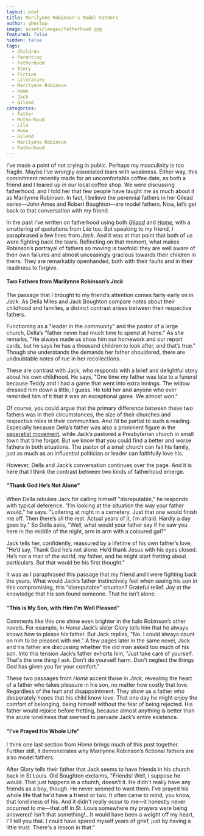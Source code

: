 ```yaml
---
layout: post
title: Marilynne Robinson's Model Fathers
author: gheslop
image: assets/images/fatherhood.jpg
featured: false
hidden: false
tags:
  - Children
  - Parenting
  - Fatherhood
  - Story
  - Fiction
  - Literature
  - Marilynne Robinson
  - Home
  - Jack
  - Gilead
categories:
  - Father
  - Motherhood
  - Lila
  - Home
  - Gilead
  - Marilynne Robinson
  - Fatherhood
---
```

I’ve made a point of not crying in public. Perhaps my masculinity is too fragile. Maybe I’ve wrongly associated tears with weakness. Either way, this commitment recently made for an uncomfortable coffee date, as both a friend and I teared up in our local coffee shop. We were discussing fatherhood, and I told her that few people have taught me as much about it as Marilynne Robinson. In fact, I believe the perennial fathers in her Gilead series—John Ames and Robert Boughton—are model fathers. Now, let’s get back to that conversation with my friend.

In the past I’ve written on fatherhood using both [_Gilead_](https://rekindle.co.za/content/2020-06-18-fatherhood "Fatherhood in Gilead") and [_Home_](https://rekindle.co.za/content/2022-03-31-tell-your-children-the-truth "Fatherhood in Home")_,_ with a smattering of quotations from _Lila_ too. But speaking to my friend, I paraphrased a few lines from _Jack_. And it was at that point that both of us were fighting back the tears. Reflecting on that moment, what makes Robinson’s portrayal of fathers so moving is twofold: they are well aware of their own failures and almost unceasingly gracious towards their children in theirs. They are remarkably openhanded, both with their faults and in their readiness to forgive.

#### Two Fathers from Marilynne Robinson’s _Jack_

The passage that I brought to my friend’s attention comes fairly early on in _Jack_. As Della Miles and Jack Boughton compare notes about their childhood and families, a distinct contrast arises between their respective fathers.

Functioning as a "leader in the community" and the pastor of a large church, Della’s "father never had much time to spend at home." As she remarks, "He always made us show him our homework and our report cards, but he says he has a thousand children to look after, and that’s true." Though she understands the demands her father shouldered, there are undoubtable notes of rue in her recollections.

These are contrast with Jack, who responds with a brief and delightful story about his own childhood. He says, "One time my father was late to a funeral because Teddy and I had a game that went into extra innings. The widow dressed him down a little, I guess. He told her and anyone who ever reminded him of it that it was an exceptional game. We almost won."

Of course, you could argue that the primary difference between these two fathers was in their circumstances, the size of their churches and respective roles in their communities. And I’d be partial to such a reading. Especially because Della’s father was also a prominent figure in the [separatist movement](https://en.wikipedia.org/wiki/Black_separatism "Black Separatism"), while Jack’s pastored a Presbyterian church in small town that time forgot. But we know that you could find a better and worse fathers in both situations. The pastor of a small church can fail his family, just as much as an influential politician or leader can faithfully love his.

However, Della and Jack’s conversation continues over the page. And it is here that I think the contrast between two kinds of fatherhood emerge.

#### "Thank God He’s Not Alone"

When Della rebukes Jack for calling himself "disreputable," he responds with typical deference. "I’m looking at the situation the way your father would," he says. "Loitering at night in a cemetery. Just that one would finish me off. Then there’s all the rest. Actual years of it, I’m afraid. Hardly a day goes by." So Della asks, "Well, what would your father say if he saw you here in the middle of the night, arm in arm with a coloured gal?"

Jack tells her, confidently, reassured by a lifetime of his own father’s love, "He’d say, Thank God he’s not alone. He’d thank Jesus with his eyes closed. He’s not a man of the world, my father, and he might start fretting about particulars. But that would be his first thought."

It was as I paraphrased this passage that my friend and I were fighting back the years. What would Jack’s father instinctively feel when seeing his son in this compromising, this “disreputable” situation? Grateful relief. Joy at the knowledge that his son found someone. That he isn’t alone.

#### "This is My Son, with Him I'm Well Pleased"

Comments like this one shine even brighter in the halo Robinson’s other novels. For example, in _Home_ Jack’s sister Glory tells him that he always knows how to please his father. But Jack replies, "No. I could always count on him to be pleased with me." A few pages later in the same novel, Jack and his father are discussing whether the old man asked too much of his son. Into this tension Jack’s father exhorts him, "Just take care of yourself. That's the one thing I ask. Don't do yourself harm. Don't neglect the things God has given you for your comfort."

These two passages from _Home_ accent those in _Jack,_ revealing the heart of a father who takes pleasure in his son, no matter how costly that love. Regardless of the hurt and disappointment. They show us a father who desperately hopes that his child know love. That one day he might enjoy the comfort of belonging, being himself without the fear of being rejected. His father would rejoice before fretting, because almost anything is better than the acute loneliness that seemed to pervade Jack’s entire existence.

#### "I’ve Prayed His Whole Life"

I think one last section from _Home_ brings much of this post together. Further still, it demonstrates why Marilynne Robinson’s fictional fathers are also model fathers.

After Glory tells their father that Jack seems to have friends in his church back in St Louis. Old Boughton exclaims, "Friends! Well, I suppose he would. That just happens in a church, doesn't it. He didn't really have any friends as a boy, though. He never seemed to want them. I've prayed his whole life that he'd have a friend or two. It often came to mind, you know, that loneliness of his. And it didn't really occur to me—it honestly never occurred to me—that off in St. Louis somewhere my prayers were being answered! Isn't that something!...It would have been a weight off my heart, I'll tell you that. I could have spared myself years of grief, just by having a little trust. There's a lesson in that."